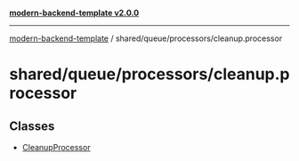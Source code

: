 [**modern-backend-template v2.0.0**](../../../../README.md)

***

[modern-backend-template](../../../../modules.md) / shared/queue/processors/cleanup.processor

# shared/queue/processors/cleanup.processor

## Classes

- [CleanupProcessor](classes/CleanupProcessor.md)
